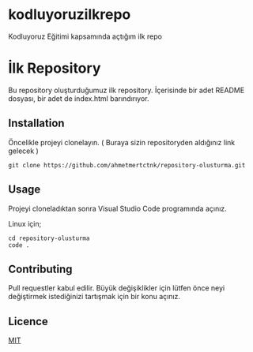 # kodluyoruzilkrepo
Kodluyoruz Eğitimi kapsamında açtığım ilk repo

# İlk Repository
Bu repository oluşturduğumuz ilk repository. İçerisinde bir adet README dosyası, bir adet de index.html barındırıyor.

## Installation
Öncelikle projeyi clonelayın. ( Buraya sizin repositoryden aldığınız link gelecek )

```
git clone https://github.com/ahmetmertctnk/repository-olusturma.git
```

## Usage
Projeyi cloneladıktan sonra Visual Studio Code programında açınız.

Linux için;
```
cd repository-olusturma
code .
```

## Contributing
Pull requestler kabul edilir. Büyük değişiklikler için lütfen önce neyi değiştirmek istediğinizi tartışmak için bir konu açınız.

## Licence
[MIT](https://choosealicense.com/licenses/mit/)
